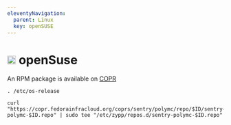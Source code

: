 ```yaml
---
eleventyNavigation:
  parent: Linux
  key: openSUSE
--- 
```

# <img src="https://upload.wikimedia.org/wikipedia/commons/d/d0/OpenSUSE_Logo.svg" height="20"> openSuse

An RPM package is available on [COPR](https://copr.fedorainfracloud.org/coprs/sentry/polymc/)

```
. /etc/os-release

curl "https://copr.fedorainfracloud.org/coprs/sentry/polymc/repo/$ID/sentry-polymc-$ID.repo" | sudo tee "/etc/zypp/repos.d/sentry-polymc-$ID.repo"
```
